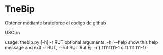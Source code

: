 # TneBip
Obtener mediante bruteforce el codigo de github


USO:\n

usage: tnebip.py [-h] -r RUT
optional arguments:
  -h, --help         show this help message and exit
  -r RUT, --rut RUT  Rut Ej: -r ( 11111111-1 o 11.111.111-1)
